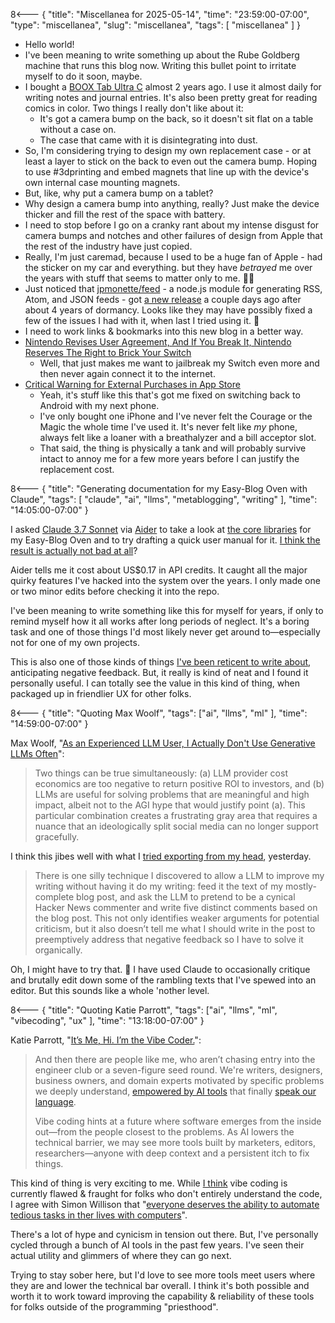 8<--- { "title": "Miscellanea for 2025-05-14", "time": "23:59:00-07:00", "type": "miscellanea", "slug": "miscellanea", "tags": [ "miscellanea" ] }

- Hello world!
- I've been meaning to write something up about the Rube Goldberg machine that runs this blog now. Writing this bullet point to irritate myself to do it soon, maybe.
- I bought a [BOOX Tab Ultra C](https://shop.boox.com/collections/all/products/tabultrac) almost 2 years ago. I use it almost daily for writing notes and journal entries. It's also been pretty great for reading comics in color. Two things I really don't like about it:
	- It's got a camera bump on the back, so it doesn't sit flat on a table without a case on.
	- The case that came with it is disintegrating into dust.
- So, I'm considering trying to design my own replacement case - or at least a layer to stick on the back to even out the camera bump. Hoping to use #3dprinting and embed magnets that line up with the device's own internal case mounting magnets.
- But, like, why put a camera bump on a tablet?
- Why design a camera bump into anything, really? Just make the device thicker and fill the rest of the space with battery.
- I need to stop before I go on a cranky rant about my intense disgust for camera bumps and notches and other failures of design from Apple that the rest of the industry have just copied.
- Really, I'm just caremad, because I used to be a huge fan of Apple - had the sticker on my car and everything. but they have *betrayed* me over the years with stuff that seems to matter only to me. 🤷‍♂️
- Just noticed that [jpmonette/feed](https://github.com/jpmonette/feed) - a node.js module for generating RSS, Atom, and JSON feeds - got [a new release](https://github.com/jpmonette/feed/releases/tag/5.0.1) a couple days ago after about 4 years of dormancy. Looks like they may have possibly fixed a few of the issues I had with it, when last I tried using it. 🤔
- I need to work links & bookmarks into this new blog in a better way.
- [Nintendo Revises User Agreement, And If You Break It, Nintendo Reserves The Right to Brick Your Switch](https://www.ign.com/articles/nintendo-revises-user-agreement-and-if-you-break-it-nintendo-reserves-the-right-to-brick-your-switch)
	- Well, that just makes me want to jailbreak my Switch even more and then never again connect it to the internet.
- [Critical Warning for External Purchases in App Store](https://mjtsai.com/blog/2025/05/14/critical-warning-for-external-purchases-in-app-store/)
	- Yeah, it's stuff like this that's got me fixed on switching back to Android with my next phone.
	- I've only bought one iPhone and I've never felt the Courage or the Magic the whole time I've used it. It's never felt like *my* phone, always felt like a loaner with a breathalyzer and a bill acceptor slot.
	- That said, the thing is physically a tank and will probably survive intact to annoy me for a few more years before I can justify the replacement cost.

8<--- { "title": "Generating documentation for my Easy-Blog Oven with Claude", "tags": [ "claude", "ai", "llms", "metablogging", "writing" ], "time": "14:05:00-07:00" }

I asked [Claude 3.7 Sonnet](https://www.anthropic.com/claude/sonnet) via [Aider](https://aider.chat/) to take a look at [the core libraries](https://github.com/lmorchard/blog.lmorchard.com/tree/main/lib) for my Easy-Blog Oven and to try drafting a quick user manual for it. [I think the result is actually not bad at all](https://github.com/lmorchard/blog.lmorchard.com/blob/main/MANUAL.md)?

Aider tells me it cost about US$0.17 in API credits. It caught all the major quirky features I've hacked into the system over the years. I only made one or two minor edits before checking it into the repo.

I've been meaning to write something like this for myself for years, if only to remind myself how it all works after long periods of neglect. It's a boring task and one of those things I'd most likely never get around to—especially not for one of my own projects.

This is also one of those kinds of things [I've been reticent to write about](https://blog.lmorchard.com/2025/05/13/thinking-about-llms/), anticipating negative feedback. But, it really is kind of neat and I found it personally useful. I can totally see the value in this kind of thing, when packaged up in friendlier UX for other folks.

8<--- { "title": "Quoting Max Woolf", "tags": ["ai", "llms", "ml" ], "time": "14:59:00-07:00"  }

Max Woolf, "[As an Experienced LLM User, I Actually Don't Use Generative LLMs Often](https://minimaxir.com/2025/05/llm-use/)":

> Two things can be true simultaneously: (a) LLM provider cost economics are too negative to return positive ROI to investors, and (b) LLMs are useful for solving problems that are meaningful and high impact, albeit not to the AGI hype that would justify point (a). This particular combination creates a frustrating gray area that requires a nuance that an ideologically split social media can no longer support gracefully.

I think this jibes well with what I [tried exporting from my head](https://blog.lmorchard.com/2025/05/13/thinking-about-llms/), yesterday.

> There is one silly technique I discovered to allow a LLM to improve my writing without having it do my writing: feed it the text of my mostly-complete blog post, and ask the LLM to pretend to be a cynical Hacker News commenter and write five distinct comments based on the blog post. This not only identifies weaker arguments for potential criticism, but it also doesn’t tell me what I should write in the post to preemptively address that negative feedback so I have to solve it organically.

Oh, I might have to try that. 🤔 I have used Claude to occasionally critique and brutally edit down some of the rambling texts that I've spewed into an editor. But this sounds like a whole 'nother level.

8<--- { "title": "Quoting Katie Parrott", "tags": ["ai", "llms", "ml", "vibecoding", "ux" ], "time": "13:18:00-07:00" }

Katie Parrott, "[It’s Me, Hi. I’m the Vibe Coder.](https://every.to/working-overtime/it-s-me-hi-i-m-the-vibe-coder)":

> And then there are people like me, who aren’t chasing entry into the engineer club or a seven-figure seed round. We're writers, designers, business owners, and domain experts motivated by specific problems we deeply understand, [empowered by AI tools](https://every.to/chain-of-thought/you-re-a-developer-now) that finally [speak our language](https://every.to/podcast/how-to-win-with-prompt-engineering).
> 
> Vibe coding hints at a future where software emerges from the inside out—from the people closest to the problems. As AI lowers the technical barrier, we may see more tools built by marketers, editors, researchers—anyone with deep context and a persistent itch to fix things.

This kind of thing is very exciting to me. While [I think](https://blog.lmorchard.com/2025/05/13/thinking-about-llms/) vibe coding is currently flawed & fraught for folks who don't entirely understand the code, I agree with Simon Willison that "[everyone deserves the ability to automate tedious tasks in ther lives with computers](https://simonwillison.net/2025/Mar/19/vibe-coding/#let-s-not-lose-track-of-what-makes-vibe-coding-special)".

There's a lot of hype and cynicism in tension out there. But, I've personally cycled through a bunch of AI tools in the past few years. I've seen their actual utility and glimmers of where they can go next.

Trying to stay sober here, but I'd love to see more tools meet users where they are and lower the technical bar overall. I think it's both possible and worth it to work toward improving the capability & reliability of these tools for folks outside of the programming "priesthood".

